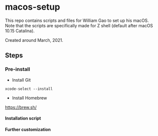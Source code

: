 # macos-setup

This repo contains scripts and files for William Gao to set up his macOS.  Note that the scripts are specifically made for Z shell 
(default after macOS 10.15 Catalina). 


Created around March, 2021.


## Steps

### Pre-install

- Install Git

```
xcode-select --install
```

- Install Homebrew

https://brew.sh/

#### Installation script


#### Further customization


